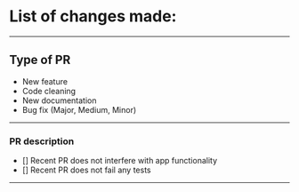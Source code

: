 # List of changes made:




------------------------------------------------------------

## Type of PR
<!-- Delete any categories that don't apply-->

* New feature
* Code cleaning
* New documentation
* Bug fix (Major, Medium, Minor)

------------------------------------------------------------

### PR description

- [] Recent PR does not interfere with app functionality
- [] Recent PR does not fail any tests

------------------------------------------------------------

<!---
Example: 
Fix|Update for FurnIt/PR-Number/name_of_fix
--->